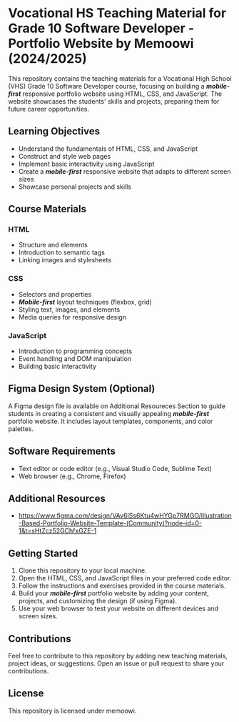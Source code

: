 # Vocational HS Teaching Material for Grade 10 Software Developer - Portfolio Website by Memoowi (2024/2025)

This repository contains the teaching materials for a Vocational High School (VHS) Grade 10 Software Developer course, focusing on building a **_mobile-first_** responsive portfolio website using HTML, CSS, and JavaScript. The website showcases the students' skills and projects, preparing them for future career opportunities. 

## Learning Objectives

* Understand the fundamentals of HTML, CSS, and JavaScript
* Construct and style web pages
* Implement basic interactivity using JavaScript
* Create a **_mobile-first_** responsive website that adapts to different screen sizes
* Showcase personal projects and skills

## Course Materials

### HTML
* Structure and elements
* Introduction to semantic tags
* Linking images and stylesheets

### CSS
* Selectors and properties
* **_Mobile-first_** layout techniques (flexbox, grid)
* Styling text, images, and elements
* Media queries for responsive design

### JavaScript
* Introduction to programming concepts
* Event handling and DOM manipulation
* Building basic interactivity

## Figma Design System (Optional)
A Figma design file is available on Additional Resoureces Section to guide students in creating a consistent and visually appealing **_mobile-first_** portfolio website. It includes layout templates, components, and color palettes.

## Software Requirements
* Text editor or code editor (e.g., Visual Studio Code, Sublime Text)
* Web browser (e.g., Chrome, Firefox)

## Additional Resources
* https://www.figma.com/design/VAv6ISs6Ktu4wHYGp7RMGO/Illustration-Based-Portfolio-Website-Template-(Community)?node-id=0-1&t=sHtZcz52GChfxGZE-1

## Getting Started
1. Clone this repository to your local machine.
2. Open the HTML, CSS, and JavaScript files in your preferred code editor.
3. Follow the instructions and exercises provided in the course materials.
4. Build your **_mobile-first_** portfolio website by adding your content, projects, and customizing the design (if using Figma).
5. Use your web browser to test your website on different devices and screen sizes.

## Contributions
Feel free to contribute to this repository by adding new teaching materials, project ideas, or suggestions. Open an issue or pull request to share your contributions.

## License
This repository is licensed under memoowi.